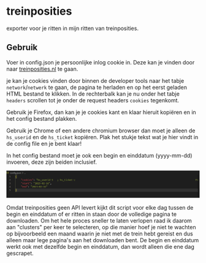 # treinposities
exporter voor je ritten in mijn ritten van treinposities.

## Gebruik
Voer in config.json je persoonlijke inlog cookie in. Deze kan je vinden door naar [treinposities.nl]() te gaan.

je kan je cookies vinden door binnen de developer tools naar het tabje ``network``/``netwerk`` te gaan, de pagina te herladen en op het eerst geladen HTML bestand te klikken. In de rechterbalk kan je nu onder het tabje ``headers`` scrollen tot je onder de request headers ``cookies`` tegenkomt.

Gebruik je Firefox, dan kan je je cookies kant en klaar hieruit kopiëren en in het config bestand plakken.

Gebruik je Chrome of een andere chromium browser dan moet je alleen de ``hs_userid`` en de ``hs_ticket`` kopiëren. Plak het stukje tekst wat je hier vindt in de config file en je bent klaar!

In het config bestand moet je ook een begin en einddatum (yyyy-mm-dd) invoeren, deze zijn beiden inclusief.

![een voorbeeld van een goede config](./img/config.png)

Omdat treinposities geen API levert kijkt dit script voor elke dag tussen de begin en einddatum of er ritten in staan door de volledige pagina te downloaden. Om het hele proces sneller te laten verlopen raad ik daarom aan "clusters" per keer te selecteren, op die manier hoef je niet te wachten op bijvoorbeeld een maand waarin je niet met de trein hebt gereist en dus alleen maar lege pagina's aan het downloaden bent. De begin en einddatum werkt ook met dezelfde begin en einddatum, dan wordt alleen die ene dag gescrapet.